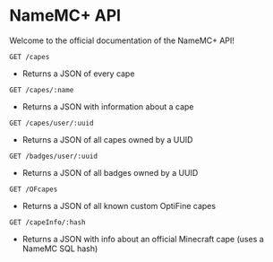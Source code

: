 # NameMC+ API
Welcome to the official documentation of the NameMC+ API!

``GET /capes``
- Returns a JSON of every cape

``GET /capes/:name``
- Returns a JSON with information about a cape

``GET /capes/user/:uuid``
- Returns a JSON of all capes owned by a UUID

``GET /badges/user/:uuid``
- Returns a JSON of all badges owned by a UUID

``GET /OFcapes``
- Returns a JSON of all known custom OptiFine capes

``GET /capeInfo/:hash``
- Returns a JSON with info about an official Minecraft cape (uses a NameMC SQL hash)
